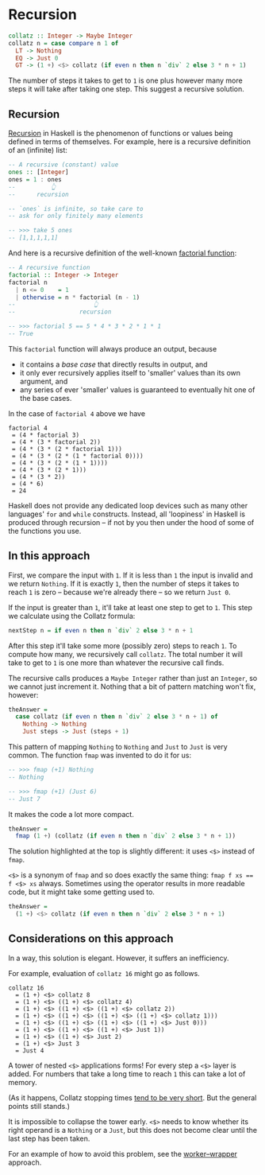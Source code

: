 # Recursion

```haskell
collatz :: Integer -> Maybe Integer
collatz n = case compare n 1 of
  LT -> Nothing
  EQ -> Just 0
  GT -> (1 +) <$> collatz (if even n then n `div` 2 else 3 * n + 1)
```

The number of steps it takes to get to `1` is one plus however many more steps it will take after taking one step.
This suggest a recursive solution.


## Recursion

[Recursion][wikipedia-recursion] in Haskell is the phenomenon of functions or values being defined in terms of themselves.
For example, here is a recursive definition of an (infinite) list:

```haskell
-- A recursive (constant) value
ones :: [Integer]
ones = 1 : ones
--          👆
--      recursion

-- `ones` is infinite, so take care to
-- ask for only finitely many elements

-- >>> take 5 ones
-- [1,1,1,1,1]
```

And here is a recursive definition of the well-known [factorial function][wikipedia-factorial]:

```haskell
-- A recursive function
factorial :: Integer -> Integer
factorial n
  | n <= 0    = 1
  | otherwise = n * factorial (n - 1)
--                      👆
--                  recursion

-- >>> factorial 5 == 5 * 4 * 3 * 2 * 1 * 1
-- True
```

This `factorial` function will always produce an output, because

- it contains a _base case_ that directly results in output, and
- it only ever recursively applies itself to 'smaller' values than its own argument, and
- any series of ever 'smaller' values is guaranteed to eventually hit one of the base cases.

In the case of `factorial 4` above we have

```
factorial 4
 = (4 * factorial 3)
 = (4 * (3 * factorial 2))
 = (4 * (3 * (2 * factorial 1)))
 = (4 * (3 * (2 * (1 * factorial 0))))
 = (4 * (3 * (2 * (1 * 1))))
 = (4 * (3 * (2 * 1)))
 = (4 * (3 * 2))
 = (4 * 6)
 = 24
```

Haskell does not provide any dedicated loop devices such as many other languages' `for` and `while` constructs.
Instead, all 'loopiness' in Haskell is produced through recursion &ndash; if not by you then under the hood of some of the functions you use.


## In this approach

First, we compare the input with `1`.
If it is less than `1` the input is invalid and we return `Nothing`.
If it is exactly `1`, then the number of steps it takes to reach `1` is zero &ndash; because we're already there &ndash; so we return `Just 0`.

If the input is greater than `1`, it'll take at least one step to get to `1`.
This step we calculate using the Collatz formula:

```haskell
nextStep n = if even n then n `div` 2 else 3 * n + 1
```

After this step it'll take some more (possibly zero) steps to reach `1`.
To compute how many, we recursively call `collatz`.
The total number it will take to get to `1` is one more than whatever the recursive call finds.

The recursive calls produces a `Maybe Integer` rather than just an `Integer`, so we cannot just increment it.
Nothing that a bit of pattern matching won't fix, however:

```haskell
theAnswer =
  case collatz (if even n then n `div` 2 else 3 * n + 1) of
    Nothing -> Nothing
    Just steps -> Just (steps + 1)
```

This pattern of mapping `Nothing` to `Nothing` and `Just` to `Just` is very common.
The function `fmap` was invented to do it for us:

```haskell
-- >>> fmap (+1) Nothing
-- Nothing

-- >>> fmap (+1) (Just 6)
-- Just 7
```

It makes the code a lot more compact.

```haskell
theAnswer =
  fmap (1 +) (collatz (if even n then n `div` 2 else 3 * n + 1))
```

The solution highlighted at the top is slightly different: it uses `<$>` instead of `fmap`.

`<$>` is a synonym of `fmap` and so does exactly the same thing: `fmap f xs == f <$> xs` always.
Sometimes using the operator results in more readable code, but it might take some getting used to.

```haskell
theAnswer =
  (1 +) <$> collatz (if even n then n `div` 2 else 3 * n + 1)
```

## Considerations on this approach

In a way, this solution is elegant.
However, it suffers an inefficiency.

For example, evaluation of `collatz 16` might go as follows.

```
collatz 16
  = (1 +) <$> collatz 8
  = (1 +) <$> ((1 +) <$> collatz 4)
  = (1 +) <$> ((1 +) <$> ((1 +) <$> collatz 2))
  = (1 +) <$> ((1 +) <$> ((1 +) <$> ((1 +) <$> collatz 1)))
  = (1 +) <$> ((1 +) <$> ((1 +) <$> ((1 +) <$> Just 0)))
  = (1 +) <$> ((1 +) <$> ((1 +) <$> Just 1))
  = (1 +) <$> ((1 +) <$> Just 2)
  = (1 +) <$> Just 3
  = Just 4
```

A tower of nested `<$>` applications forms!
For every step a `<$>` layer is added.
For numbers that take a long time to reach `1` this can take a lot of memory.

(As it happens, Collatz stopping times [tend to be very short][wikipedia-collatz-conjecture-empirical-data].
But the general points still stands.)

It is impossible to collapse the tower early.
`<$>` needs to know whether its right operand is a `Nothing` or a `Just`, but this does not become clear until the last step has been taken.

For an example of how to avoid this problem, see the [worker&ndash;wrapper][worker-wrapper] approach.


[worker-wrapper]:
    https://exercism.org/tracks/haskell/exercises/collatz-conjecture/approaches/worker-wrapper
    "Approach: use a worker&ndash;wrapper construct"


[wikipedia-collatz-conjecture-empirical-data]:
    https://en.wikipedia.org/wiki/Collatz_conjecture#Empirical_data
    "Wikipedia: Collatz conjecture &ndash; Empirical data"
[wikipedia-factorial]:
    https://en.wikipedia.org/wiki/Factorial
    "Wikipedia: Factorial"
[wikipedia-recursion]:
    https://en.wikipedia.org/wiki/Recursion
    "Wikipedia: Recursion"
